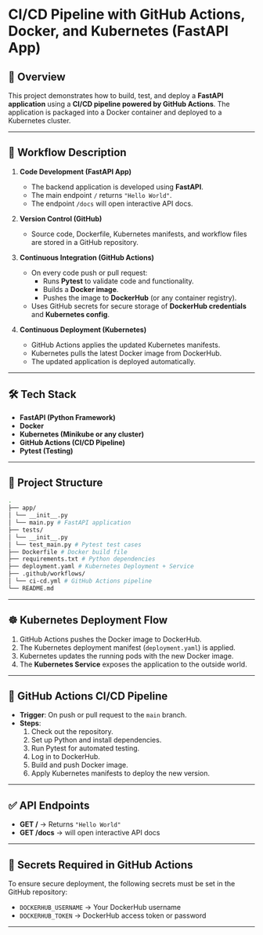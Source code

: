 # CI/CD Pipeline with GitHub Actions, Docker, and Kubernetes (FastAPI App)

## 📌 Overview
This project demonstrates how to build, test, and deploy a **FastAPI application** using a **CI/CD pipeline powered by GitHub Actions**. The application is packaged into a Docker container and deployed to a Kubernetes cluster.  

---

## 🚀 Workflow Description

1. **Code Development (FastAPI App)**
   - The backend application is developed using **FastAPI**.
   - The main endpoint `/` returns `"Hello World"`.
   - The endpoint `/docs` will open interactive API docs.


2. **Version Control (GitHub)**
   - Source code, Dockerfile, Kubernetes manifests, and workflow files are stored in a GitHub repository.

3. **Continuous Integration (GitHub Actions)**
   - On every code push or pull request:
     - Runs **Pytest** to validate code and functionality.
     - Builds a **Docker image**.
     - Pushes the image to **DockerHub** (or any container registry).
   - Uses GitHub secrets for secure storage of **DockerHub credentials** and **Kubernetes config**.

4. **Continuous Deployment (Kubernetes)**
   - GitHub Actions applies the updated Kubernetes manifests.
   - Kubernetes pulls the latest Docker image from DockerHub.
   - The updated application is deployed automatically.

---

## 🛠️ Tech Stack
- **FastAPI (Python Framework)**
- **Docker**
- **Kubernetes (Minikube or any cluster)**
- **GitHub Actions (CI/CD Pipeline)**
- **Pytest (Testing)**

---

## 📂 Project Structure

```bash
.
├── app/
│ └── __init__.py
│ └── main.py # FastAPI application
├── tests/
│ └── __init__.py
│ └── test_main.py # Pytest test cases
├── Dockerfile # Docker build file
├── requirements.txt # Python dependencies
├── deployment.yaml # Kubernetes Deployment + Service
├── .github/workflows/
│ └── ci-cd.yml # GitHub Actions pipeline
└── README.md
```


---

## ☸️ Kubernetes Deployment Flow
1. GitHub Actions pushes the Docker image to DockerHub.
2. The Kubernetes deployment manifest (`deployment.yaml`) is applied.
3. Kubernetes updates the running pods with the new Docker image.
4. The **Kubernetes Service** exposes the application to the outside world.

---

## 🔄 GitHub Actions CI/CD Pipeline
- **Trigger**: On push or pull request to the `main` branch.  
- **Steps**:
  1. Check out the repository.
  2. Set up Python and install dependencies.
  3. Run Pytest for automated testing.
  4. Log in to DockerHub.
  5. Build and push Docker image.
  6. Apply Kubernetes manifests to deploy the new version.

---

## ✅ API Endpoints
- **GET /** → Returns `"Hello World"`
- **GET /docs** → will open interactive API docs

---

## 🔑 Secrets Required in GitHub Actions
To ensure secure deployment, the following secrets must be set in the GitHub repository:
- `DOCKERHUB_USERNAME` → Your DockerHub username  
- `DOCKERHUB_TOKEN` → DockerHub access token or password
---
